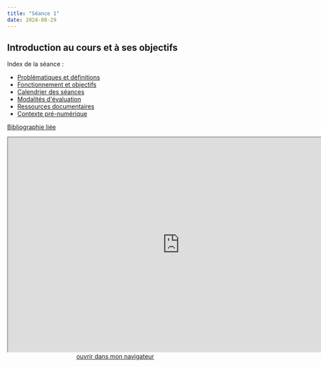 ```yaml
--- 
title: "Séance 1"
date: 2024-08-29
---
```


## Introduction au cours et à ses objectifs 

Index de la séance : 

- [Problématiques et définitions](https://mmellet.github.io/ELD718/slides/Seance-1-1.html#/2)
- [Fonctionnement et objectifs](https://mmellet.github.io/ELD718/slides/Seance-1-1.html#/3)
- [Calendrier des séances](https://mmellet.github.io/ELD718/slides/Seance-1-1.html#/4)
- [Modalités d'évaluation](https://mmellet.github.io/ELD718/slides/Seance-1-1.html#/5)
- [Ressources documentaires](https://mmellet.github.io/ELD718/slides/Seance-1-1.html#/6)
- [Contexte pré-numérique](https://mmellet.github.io/ELD718/slides/Seance-1-1.html#/7)


[Bibliographie liée](https://www.zotero.org/groups/5435201/eld-/collections/X4I6XCXJ)

<iframe src="https://mmellet.github.io/ELD718/slides/Seance-1-1.html" title="description"  height="500" width="800" allowfullscreen="allowfullscreen"></iframe>

<div style="text-align:center">
<a href="https://mmellet.github.io/ELD718/slides/Seance-1-1.html" target="_blank">ouvrir dans mon navigateur</a>
</div>